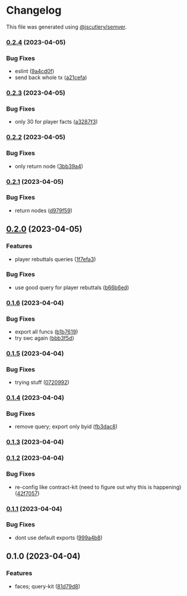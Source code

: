 # Changelog

This file was generated using [@jscutlery/semver](https://github.com/jscutlery/semver).

### [0.2.4](https://github.com/permafacts/facts-kit/compare/query-kit-0.2.3...query-kit-0.2.4) (2023-04-05)


### Bug Fixes

* eslint ([9a4cd0f](https://github.com/permafacts/facts-kit/commit/9a4cd0f39ae7fc64dca54cff397b6d7b39bd1827))
* send back whole tx ([a21cefa](https://github.com/permafacts/facts-kit/commit/a21cefaa7c39b234eae75cf0db41a878d3218bd7))

### [0.2.3](https://github.com/permafacts/facts-kit/compare/query-kit-0.2.2...query-kit-0.2.3) (2023-04-05)


### Bug Fixes

* only 30 for player facts ([a3287f3](https://github.com/permafacts/facts-kit/commit/a3287f3854aaecfc72b536b64efef5968d9b14df))

### [0.2.2](https://github.com/permafacts/facts-kit/compare/query-kit-0.2.1...query-kit-0.2.2) (2023-04-05)


### Bug Fixes

* only return node ([3bb39a4](https://github.com/permafacts/facts-kit/commit/3bb39a4fec32f37dab12b799a3a65af50a2b4c1b))

### [0.2.1](https://github.com/permafacts/facts-kit/compare/query-kit-0.2.0...query-kit-0.2.1) (2023-04-05)


### Bug Fixes

* return nodes ([d979f59](https://github.com/permafacts/facts-kit/commit/d979f59fd9db33c0213e510190778f33a2032610))

## [0.2.0](https://github.com/permafacts/facts-kit/compare/query-kit-0.1.6...query-kit-0.2.0) (2023-04-05)


### Features

* player rebuttals queries ([1f7efa3](https://github.com/permafacts/facts-kit/commit/1f7efa3920bf38dc549e379da771ca8613b9daad))


### Bug Fixes

* use good query for player rebuttals ([b66b6ed](https://github.com/permafacts/facts-kit/commit/b66b6eda9c41b0d4fdc74ddb851356882b3a7dc6))

### [0.1.6](https://github.com/permafacts/facts-kit/compare/query-kit-0.1.5...query-kit-0.1.6) (2023-04-04)


### Bug Fixes

* export all funcs ([b1b7619](https://github.com/permafacts/facts-kit/commit/b1b76191f4e25510370d39de5818893dd896f621))
* try swc again ([bbb3f5d](https://github.com/permafacts/facts-kit/commit/bbb3f5d4d427d780ca0505b7cea27853c422a842))

### [0.1.5](https://github.com/permafacts/facts-kit/compare/query-kit-0.1.4...query-kit-0.1.5) (2023-04-04)


### Bug Fixes

* trying stuff ([0720992](https://github.com/permafacts/facts-kit/commit/0720992866c3be90ebc54c6a3000b38047de62eb))

### [0.1.4](https://github.com/permafacts/facts-kit/compare/query-kit-0.1.3...query-kit-0.1.4) (2023-04-04)


### Bug Fixes

* remove query; export only byid ([fb3dac8](https://github.com/permafacts/facts-kit/commit/fb3dac80a9410befa3c4a5de7148b098ccc0cbad))

### [0.1.3](https://github.com/permafacts/facts-kit/compare/query-kit-0.1.2...query-kit-0.1.3) (2023-04-04)

### [0.1.2](https://github.com/permafacts/facts-kit/compare/query-kit-0.1.1...query-kit-0.1.2) (2023-04-04)


### Bug Fixes

* re-config like contract-kit (need to figure out why this is happening) ([42f7057](https://github.com/permafacts/facts-kit/commit/42f7057466f662b61aee85cf6b32aaa49a85a2e0))

### [0.1.1](https://github.com/permafacts/facts-kit/compare/query-kit-0.1.0...query-kit-0.1.1) (2023-04-04)


### Bug Fixes

* dont use default exports ([999a4b8](https://github.com/permafacts/facts-kit/commit/999a4b82b662732e1ef069391aedff035f26409f))

## 0.1.0 (2023-04-04)


### Features

* faces; query-kit ([81d79d8](https://github.com/permafacts/facts-kit/commit/81d79d81765ef73df73d25fc388167db8f4044e1))
